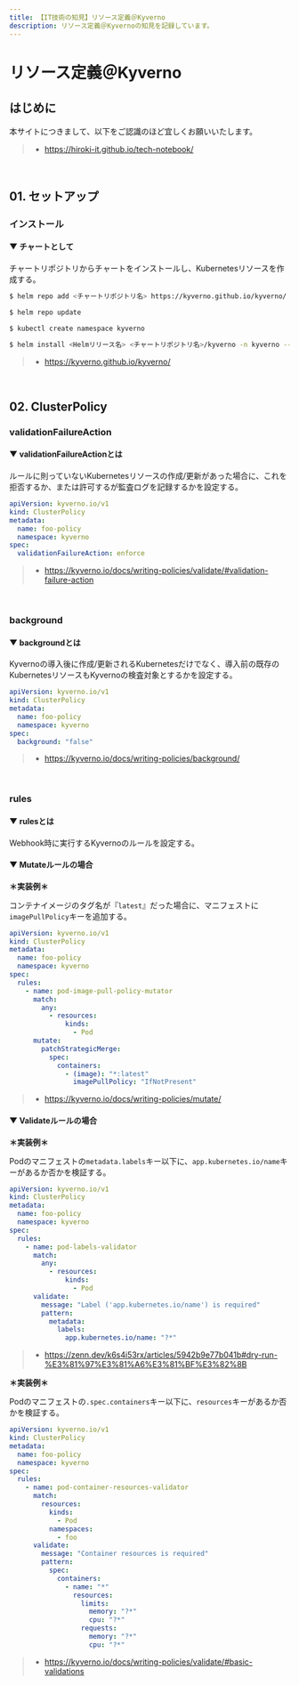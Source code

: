 ```yaml
---
title: 【IT技術の知見】リソース定義＠Kyverno
description: リソース定義＠Kyvernoの知見を記録しています。
---
```


# リソース定義＠Kyverno

## はじめに

本サイトにつきまして、以下をご認識のほど宜しくお願いいたします。

> - https://hiroki-it.github.io/tech-notebook/

<br>

## 01. セットアップ

### インストール

#### ▼ チャートとして

チャートリポジトリからチャートをインストールし、Kubernetesリソースを作成する。

```bash
$ helm repo add <チャートリポジトリ名> https://kyverno.github.io/kyverno/

$ helm repo update

$ kubectl create namespace kyverno

$ helm install <Helmリリース名> <チャートリポジトリ名>/kyverno -n kyverno --version <バージョンタグ>
```

> - https://kyverno.github.io/kyverno/

<br>

## 02. ClusterPolicy

### validationFailureAction

#### ▼ validationFailureActionとは

ルールに則っていないKubernetesリソースの作成/更新があった場合に、これを拒否するか、または許可するが監査ログを記録するかを設定する。

```yaml
apiVersion: kyverno.io/v1
kind: ClusterPolicy
metadata:
  name: foo-policy
  namespace: kyverno
spec:
  validationFailureAction: enforce
```

> - https://kyverno.io/docs/writing-policies/validate/#validation-failure-action

<br>

### background

#### ▼ backgroundとは

Kyvernoの導入後に作成/更新されるKubernetesだけでなく、導入前の既存のKubernetesリソースもKyvernoの検査対象とするかを設定する。

```yaml
apiVersion: kyverno.io/v1
kind: ClusterPolicy
metadata:
  name: foo-policy
  namespace: kyverno
spec:
  background: "false"
```

> - https://kyverno.io/docs/writing-policies/background/

<br>

### rules

#### ▼ rulesとは

Webhook時に実行するKyvernoのルールを設定する。

#### ▼ Mutateルールの場合

**＊実装例＊**

コンテナイメージのタグ名が『`latest`』だった場合に、マニフェストに`imagePullPolicy`キーを追加する。

```yaml
apiVersion: kyverno.io/v1
kind: ClusterPolicy
metadata:
  name: foo-policy
  namespace: kyverno
spec:
  rules:
    - name: pod-image-pull-policy-mutator
      match:
        any:
          - resources:
              kinds:
                - Pod
      mutate:
        patchStrategicMerge:
          spec:
            containers:
              - (image): "*:latest"
                imagePullPolicy: "IfNotPresent"
```

> - https://kyverno.io/docs/writing-policies/mutate/

#### ▼ Validateルールの場合

**＊実装例＊**

Podのマニフェストの`metadata.labels`キー以下に、`app.kubernetes.io/name`キーがあるか否かを検証する。

```yaml
apiVersion: kyverno.io/v1
kind: ClusterPolicy
metadata:
  name: foo-policy
  namespace: kyverno
spec:
  rules:
    - name: pod-labels-validator
      match:
        any:
          - resources:
              kinds:
                - Pod
      validate:
        message: "Label ('app.kubernetes.io/name') is required"
        pattern:
          metadata:
            labels:
              app.kubernetes.io/name: "?*"
```

> - https://zenn.dev/k6s4i53rx/articles/5942b9e77b041b#dry-run-%E3%81%97%E3%81%A6%E3%81%BF%E3%82%8B

**＊実装例＊**

Podのマニフェストの`.spec.containers`キー以下に、`resources`キーがあるか否かを検証する。

```yaml
apiVersion: kyverno.io/v1
kind: ClusterPolicy
metadata:
  name: foo-policy
  namespace: kyverno
spec:
  rules:
    - name: pod-container-resources-validator
      match:
        resources:
          kinds:
            - Pod
          namespaces:
            - foo
      validate:
        message: "Container resources is required"
        pattern:
          spec:
            containers:
              - name: "*"
                resources:
                  limits:
                    memory: "?*"
                    cpu: "?*"
                  requests:
                    memory: "?*"
                    cpu: "?*"
```

> - https://kyverno.io/docs/writing-policies/validate/#basic-validations

<br>

